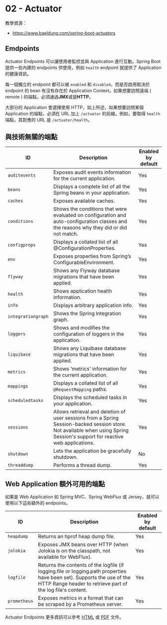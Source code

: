 # 02 - Actuator

教學資源：
* https://www.baeldung.com/spring-boot-actuators

## Emdpoints
Actuator Endpoints 可以讓使用者監控並與 Application 進行互動。Spring Boot 提供一些內建的 endpoints 供使用，例如 `health` endpoint 就提供了 Application 的健康資訊。

每一個獨立的 endpoint 都可以被 `enabled` 和 `disabled`，而是否啟用取決於 endpoint 的 bean 有沒有存在於 Application Context。如果想要訪問遠端 ( remote ) 的端點，必須通過**JMX**或是**HTTP**。

大部分的 Application 會選擇使用 HTTP，如上所述，如果想要訪問某個 Application 的端點，必須在 URL 加上 `/actuator` 的前綴。例如，要取得 `health` 端點，其對應的 URL 是 `/actuator/health`。

## 與技術無關的端點
| ID | Description | Enabled by default |
| --- | --- | --- |
| `auditevents` | Exposes audit events information for the current application. | Yes |
| `beans` | Displays a complete list of all the Spring beans in your application. | Yes |
| `caches` | Exposes available caches. | Yes |
| `conditions` | Shows the conditions that were evaluated on configuration and auto-configuration classes and the reasons why they did or did not match. | Yes |
| `configprops` | Displays a collated list of all @ConfigurationProperties. | Yes |
| `env` | Exposes properties from Spring’s ConfigurableEnvironment. | Yes |
| `flyway` | Shows any Flyway database migrations that have been applied. | Yes |
| `health` | Shows application health information. | Yes |
| `info` | Displays arbitrary application info. | Yes |
| `integrationgraph` | Shows the Spring Integration graph. | Yes |
| `loggers` | Shows and modifies the configuration of loggers in the application. | Yes |
| `liquibase` | Shows any Liquibase database migrations that have been applied. | Yes |
| `metrics` | Shows 'metrics' information for the current application. | Yes |
| `mappings` | Displays a collated list of all `@RequestMapping` paths. | Yes |
| `scheduledtasks` | Displays the scheduled tasks in your application. | Yes |
| `sessions` | Allows retrieval and deletion of user sessions from a Spring Session-backed session store. Not available when using Spring Session's support for reactive web applications. | Yes |
| `shutdown` | Lets the application be gracefully shutdown. | No |
| `threaddump` | Performs a thread dump. | Yes |

## Web Application 額外可用的端點
如果是 Web Application 如 Spring MVC、Spring WebFlux 或 Jersey，就可以使用以下這些額外的 endpoints。

| ID | Description | Enabled by default |
| --- | --- | --- |
| `heapdump` | Returns an hprof heap dump file. | Yes |
| `jolokia` | Exposes JMX beans over HTTP (when Jolokia is on the classpath, not available for WebFlux). | Yes |
| `logfile` | Returns the contents of the logfile (if logging.file or logging.path properties have been set). Supports the use of the HTTP Range header to retrieve part of the log file's content. | Yes |
| `prometheus` | Exposes metrics in a format that can be scraped by a Prometheus server. | Yes |

Actuator Endpoints 更多資訊可以參考 [HTML](https://docs.spring.io/spring-boot/docs/2.1.7.RELEASE/actuator-api/html/) 或 [PDF](https://docs.spring.io/spring-boot/docs/2.1.7.RELEASE/actuator-api//pdf/spring-boot-actuator-web-api.pdf) 文件。